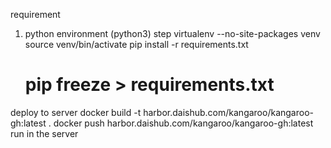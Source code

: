 
requirement
 1. python environment (python3)
step
    virtualenv --no-site-packages venv
    source venv/bin/activate
    pip install -r requirements.txt 
    # pip freeze > requirements.txt

deploy to server 
    docker build -t  harbor.daishub.com/kangaroo/kangaroo-gh:latest .
    docker push harbor.daishub.com/kangaroo/kangaroo-gh:latest
    run in the server

 